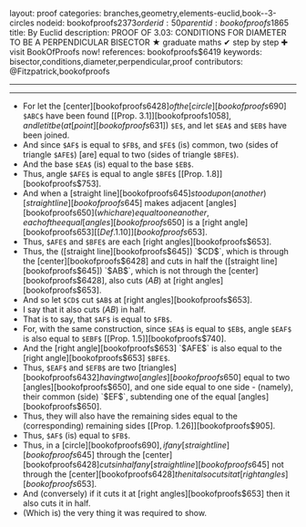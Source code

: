 layout: proof
categories: branches,geometry,elements-euclid,book--3-circles
nodeid: bookofproofs$2373
orderid: 50
parentid: bookofproofs$1865
title: By Euclid
description: PROOF OF 3.03: CONDITIONS FOR DIAMETER TO BE A PERPENDICULAR BISECTOR &#9733; graduate maths &#10004; step by step &#10010; visit BookOfProofs now!
references: bookofproofs$6419
keywords: bisector,conditions,diameter,perpendicular,proof
contributors: @Fitzpatrick,bookofproofs

---


---



* For let the [center][bookofproofs$6428] of the [circle][bookofproofs$690] `$ABC$` have been found [[Prop. 3.1]][bookofproofs$1058], and let it be (at [point][bookofproofs$631]) `$E$`, and let `$EA$` and `$EB$` have been joined.
* And since `$AF$` is equal to `$FB$`, and `$FE$` (is) common, two (sides of triangle `$AFE$`) [are] equal to two (sides of triangle `$BFE$`).
* And the base `$EA$` (is) equal to the base `$EB$`.
* Thus, angle `$AFE$` is equal to angle `$BFE$` [[Prop. 1.8]][bookofproofs$753].
* And when a [straight line][bookofproofs$645] stood upon (another) [straight line][bookofproofs$645] makes adjacent [angles][bookofproofs$650] (which are) equal to one another, each of the equal [angles][bookofproofs$650] is a [right angle][bookofproofs$653] [ [Def. 1.10] ][bookofproofs$653].
* Thus, `$AFE$` and `$BFE$` are each [right angles][bookofproofs$653].
* Thus, the ([straight line][bookofproofs$645]) `$CD$`, which is through the [center][bookofproofs$6428] and cuts in half the ([straight line][bookofproofs$645]) `$AB$`, which is not through the [center][bookofproofs$6428], also cuts ($AB$) at [right angles][bookofproofs$653].
* And so let `$CD$` cut `$AB$` at [right angles][bookofproofs$653].
* I say that it also cuts ($AB$) in half.
* That is to say, that `$AF$` is equal to `$FB$`.
* For, with the same construction, since `$EA$` is equal to `$EB$`, angle `$EAF$` is also equal to `$EBF$` [[Prop. 1.5]][bookofproofs$740].
* And the [right angle][bookofproofs$653] `$AFE$` is also equal to the [right angle][bookofproofs$653] `$BFE$`.
* Thus, `$EAF$` and `$EFB$` are two [triangles][bookofproofs$6432] having two [angles][bookofproofs$650] equal to two [angles][bookofproofs$650], and one side equal to one side - (namely), their common (side) `$EF$`, subtending one of the equal [angles][bookofproofs$650].
* Thus, they will also have the remaining sides equal to the (corresponding) remaining sides [[Prop. 1.26]][bookofproofs$905].
* Thus, `$AF$` (is) equal to `$FB$`.
* Thus, in a [circle][bookofproofs$690], if any [straight line][bookofproofs$645] through the [center][bookofproofs$6428] cuts in half any [straight line][bookofproofs$645] not through the [center][bookofproofs$6428] then it also cuts it at [right angles][bookofproofs$653].
* And (conversely) if it cuts it at [right angles][bookofproofs$653] then it also cuts it in half.
* (Which is) the very thing it was required to show.
